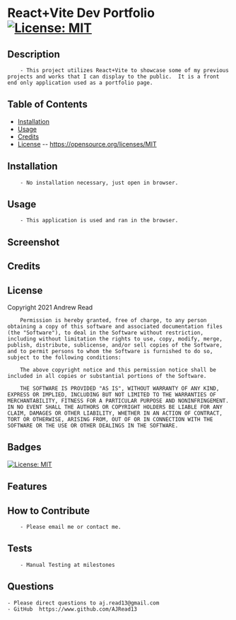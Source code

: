 # React+Vite Dev Portfolio [![License: MIT](https://img.shields.io/badge/License-MIT-yellow.svg)](https://opensource.org/licenses/MIT)

## Description
        - This project utilizes React+Vite to showcase some of my previous projects and works that I can display to the public.  It is a front end only application used as a portfolio page.
## Table of Contents
- [Installation](#installation)
- [Usage](#usage)
- [Credits](#credits)
- [License](#license) -- https://opensource.org/licenses/MIT

## Installation
        - No installation necessary, just open in browser.
## Usage
        - This application is used and ran in the browser.
## Screenshot

## Credits

## License
  Copyright 2021 Andrew Read

        Permission is hereby granted, free of charge, to any person obtaining a copy of this software and associated documentation files (the "Software"), to deal in the Software without restriction, including without limitation the rights to use, copy, modify, merge, publish, distribute, sublicense, and/or sell copies of the Software, and to permit persons to whom the Software is furnished to do so, subject to the following conditions:
        
        The above copyright notice and this permission notice shall be included in all copies or substantial portions of the Software.
        
        THE SOFTWARE IS PROVIDED "AS IS", WITHOUT WARRANTY OF ANY KIND, EXPRESS OR IMPLIED, INCLUDING BUT NOT LIMITED TO THE WARRANTIES OF MERCHANTABILITY, FITNESS FOR A PARTICULAR PURPOSE AND NONINFRINGEMENT. IN NO EVENT SHALL THE AUTHORS OR COPYRIGHT HOLDERS BE LIABLE FOR ANY CLAIM, DAMAGES OR OTHER LIABILITY, WHETHER IN AN ACTION OF CONTRACT, TORT OR OTHERWISE, ARISING FROM, OUT OF OR IN CONNECTION WITH THE SOFTWARE OR THE USE OR OTHER DEALINGS IN THE SOFTWARE.
## Badges
 [![License: MIT](https://img.shields.io/badge/License-MIT-yellow.svg)](https://opensource.org/licenses/MIT)
## Features

## How to Contribute
        - Please email me or contact me.
## Tests
        - Manual Testing at milestones
## Questions
    - Please direct questions to aj.read13@gmail.com    
    - GitHub  https://www.github.com/AJRead13 